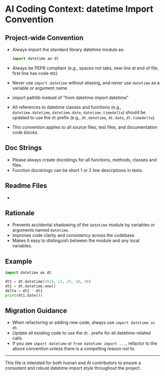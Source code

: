 # AI Coding Context: datetime Import Convention

## Project-wide Convention

- Always import the standard library datetime module as:

  ```python
  import datetime as dt
  ```

- Always be PEP8 compliant (e.g., spaces not tabs, new line at end of file, first line has code etc)
- Never use `import datetime` without aliasing, and never use `datetime` as a variable or argument name.
- import pathlib instead of "from datetime import datetime"
- All references to datetime classes and functions (e.g., `datetime.datetime`, `datetime.date`, `datetime.timedelta`) should be updated to use the `dt` prefix (e.g., `dt.datetime`, `dt.date`, `dt.timedelta`).
- This convention applies to all source files, test files, and documentation code blocks.

## Doc Strings

- Please always create docstiings for all functions, methods, classes and files.
- Function docstrings can be short 1 or 2 line descriptions in tests.

## Readme Files

-

## Rationale

- Prevents accidental shadowing of the `datetime` module by variables or arguments named `datetime`.
- Improves code clarity and consistency across the codebase.
- Makes it easy to distinguish between the module and any local variables.

## Example

```python
import datetime as dt

dt1 = dt.datetime(2024, 12, 25, 10, 30)
dt2 = dt.datetime.now()
delta = dt2 - dt1
print(dt1.date())
```

## Migration Guidance

- When refactoring or adding new code, always use `import datetime as dt`.
- Update all existing code to use the `dt.` prefix for all datetime-related calls.
- If you see `import datetime` or `from datetime import ...`, refactor to the above convention unless there is a compelling reason not to.

---
This file is intended for both human and AI contributors to ensure a consistent and robust datetime import style throughout the project.